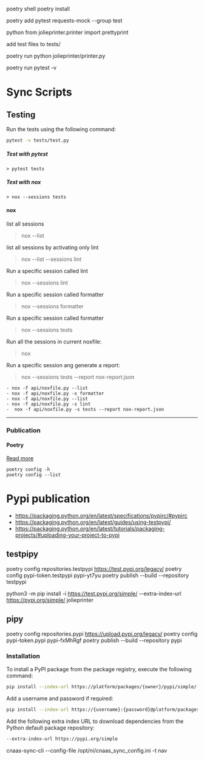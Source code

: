 

poetry shell
poetry install

poetry add pytest requests-mock --group test


python 
from jolieprinter.printer import prettyprint

add test files to tests/

poetry run python jolieprinter/printer.py

poetry run pytest -v



# Sync Scripts 

## Testing

Run the tests using the following command:

```bash
pytest -v tests/test.py 
```

##### Test with pytest

```
> pytest tests
```

##### Test with nox

```
> nox --sessions tests
```

#### nox
list all sessions
> nox --list

list all sessions by activating only lint
> nox --list --sessions lint

Run a specific session called lint
> nox --sessions lint

Run a specific session called formatter
> nox --sessions formatter


Run a specific session called formatter
> nox --sessions tests


Run all the sessions in current noxfile:
> nox

Run a specific session ang generate a report:
>  nox --sessions tests --report nox-report.json


    - nox -f api/noxfile.py --list
    - nox -f api/noxfile.py -s formatter
    - nox -f api/noxfile.py --list
    - nox -f api/noxfile.py -s lint
    -  nox -f api/noxfile.py -s tests --report nox-report.json



-----------------------------
### Publication

#### Poetry

[Read more](https://python-poetry.org/docs/repositories/#install-dependencies-from-a-private-repository)

```
poetry config -h
poetry config --list
```

# Pypi publication

- https://packaging.python.org/en/latest/specifications/pypirc/#pypirc
- https://packaging.python.org/en/latest/guides/using-testpypi/
- https://packaging.python.org/en/latest/tutorials/packaging-projects/#uploading-your-project-to-pypi


## testpipy

poetry config repositories.testpypi https://test.pypi.org/legacy/
poetry config pypi-token.testpypi pypi-yt7yu
poetry publish --build --repository testpypi



python3 -m pip install -i https://test.pypi.org/simple/ --extra-index-url https://pypi.org/simple/ jolieprinter


## pipy
poetry config repositories.pypi https://upload.pypi.org/legacy/
poetry config pypi-token.pypi pypi-fxMhRgf
poetry publish --build --repository pypi


### Installation

To install a PyPI package from the package registry, execute the following command:

```bash
pip install --index-url https://platform/packages/{owner}/pypi/simple/ cnaas-sync
```

Add a username and password if required:

```bash
pip install --index-url https://{username}:{password}@platform/packages/{owner}/pypi/simple/ cnaas-sync
```

Add the following extra index URL to download dependencies from the Python default package repository:

```bash
--extra-index-url https://pypi.org/simple
```

cnaas-sync-cli --config-file /opt/ni/cnaas_sync_config.ini -t nav